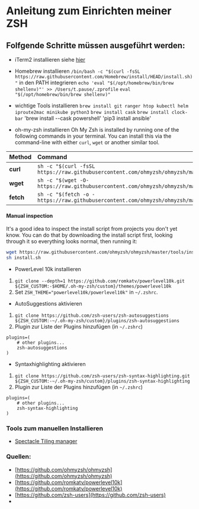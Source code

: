 # Anleitung zum Einrichten meiner ZSH
## Folfgende Schritte müssen ausgeführt werden:

* iTerm2 installieren 
siehe [hier](https://iterm2.com/downloads.html)

* Homebrew installieren
`/bin/bash -c "$(curl -fsSL https://raw.githubusercontent.com/Homebrew/install/HEAD/install.sh)"`
in den PATH integrieren
`echo 'eval "$(/opt/homebrew/bin/brew shellenv)"' >> /Users/t.pause/.zprofile`
`eval "$(/opt/homebrew/bin/brew shellenv)"`

* wichtige Tools installieren
`brew install git ranger htop kubectl helm iproute2mac minikube python3`
`brew install cask`
`brew install clock-bar`
'brew install --cask powershell'
'pip3 install ansible'

* oh-my-zsh installieren
Oh My Zsh is installed by running one of the following commands in your terminal. You can install this via the command-line with either `curl`, `wget` or another similar tool.

| Method    | Command                                                                                           |
|:----------|:--------------------------------------------------------------------------------------------------|
| **curl**  | `sh -c "$(curl -fsSL https://raw.githubusercontent.com/ohmyzsh/ohmyzsh/master/tools/install.sh)"` |
| **wget**  | `sh -c "$(wget -O- https://raw.githubusercontent.com/ohmyzsh/ohmyzsh/master/tools/install.sh)"`   |
| **fetch** | `sh -c "$(fetch -o - https://raw.githubusercontent.com/ohmyzsh/ohmyzsh/master/tools/install.sh)"` |

#### Manual inspection

It's a good idea to inspect the install script from projects you don't yet know. You can do
that by downloading the install script first, looking through it so everything looks normal,
then running it:
```sh
wget https://raw.githubusercontent.com/ohmyzsh/ohmyzsh/master/tools/install.sh
sh install.sh
```

* PowerLevel 10k installieren
1. `git clone --depth=1 https://github.com/romkatv/powerlevel10k.git ${ZSH_CUSTOM:-$HOME/.oh-my-zsh/custom}/themes/powerlevel10k`
2. Set `ZSH_THEME="powerlevel10k/powerlevel10k"` in `~/.zshrc`.

* AutoSuggestions aktivieren
1. `git clone https://github.com/zsh-users/zsh-autosuggestions ${ZSH_CUSTOM:-~/.oh-my-zsh/custom}/plugins/zsh-autosuggestions`
2. Plugin zur Liste der Plugins hinzufügen (in `~/.zshrc`)
```
plugins=( 
    # other plugins...
    zsh-autosuggestions
)
```

* Syntaxhighlighting aktivieren
1. `git clone https://github.com/zsh-users/zsh-syntax-highlighting.git ${ZSH_CUSTOM:-~/.oh-my-zsh/custom}/plugins/zsh-syntax-highlighting`
2. Plugin zur Liste der Plugins hinzufügen (in `~/.zshrc`)
```
plugins=( 
    # other plugins...
    zsh-syntax-highlighting
)
```
### Tools zum manuellen Installieren

* [Spectacle Tiling manager](https://www.spectacleapp.com/)


### Quellen:
* [https://github.com/ohmyzsh/ohmyzsh](https://github.com/ohmyzsh/ohmyzsh)
* [https://github.com/romkatv/powerlevel10k](https://github.com/romkatv/powerlevel10k)
* [https://github.com/zsh-users](https://github.com/zsh-users)
* []()
